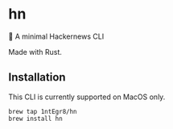 # hn
📰 A minimal Hackernews CLI

Made with Rust. 

## Installation
This CLI is currently supported on MacOS only. 
```
brew tap 1ntEgr8/hn
brew install hn
```
